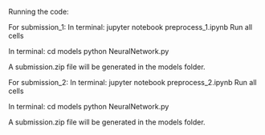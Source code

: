 Running the code:


For submission_1:
In terminal:
jupyter notebook preprocess_1.ipynb
Run all cells

In terminal:
cd models
python NeuralNetwork.py

A submission.zip file will be generated in the models folder.


For submission_2:
In terminal:
jupyter notebook preprocess_2.ipynb
Run all cells

In terminal:
cd models
python NeuralNetwork.py

A submission.zip file will be generated in the models folder.
